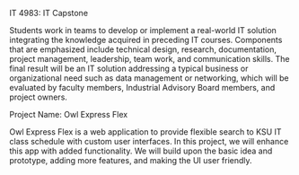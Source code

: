 IT 4983: IT Capstone

  Students work in teams to develop or implement a real-world IT solution integrating the knowledge acquired in preceding IT courses. 
  Components that are emphasized include technical design, research, documentation, project management, leadership, team work, and communication skills. 
  The final result will be an IT solution addressing a typical business or organizational need such as data management or networking, which will be evaluated by faculty members, Industrial Advisory Board members, and project owners.

Project Name: Owl Express Flex

  Owl Express Flex is a web application to provide flexible search to KSU IT class schedule with custom user interfaces.
  In this project, we will enhance this app with added functionality.
  We will build upon the basic idea and prototype, adding more features, and making the UI user friendly.
